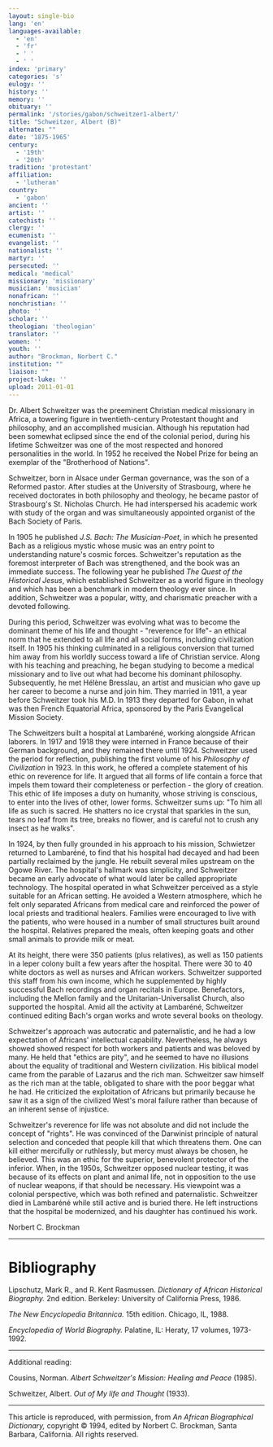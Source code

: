 ```yaml
---
layout: single-bio
lang: 'en'
languages-available:
  - 'en'
  - 'fr'
  - ' '
  - ' '
index: 'primary'
categories: 's'
eulogy: ''
history: ''
memory: ''
obituary: ''
permalink: '/stories/gabon/schweitzer1-albert/'
title: "Schweitzer, Albert (B)"
alternate: ""
date: '1875-1965'
century:
  - '19th'
  - '20th'
tradition: 'protestant'
affiliation:
  - 'lutheran'
country:
  - 'gabon'
ancient: ''
artist: ''
catechist: ''
clergy: ''
ecumenist: ''
evangelist: ''
nationalist: ''
martyr: ''
persecuted: ''
medical: 'medical'
missionary: 'missionary'
musician: 'musician'
nonafrican: ''
nonchristian: ''
photo: ''
scholar: ''
theologian: 'theologian'
translator: ''
women: ''
youth: ''
author: "Brockman, Norbert C."
institution: ""
liaison: ""
project-luke: ''
upload: 2011-01-01
---
```




Dr. Albert Schweitzer was the preeminent Christian medical missionary in Africa, a towering figure in twentieth-century Protestant thought and philosophy, and an accomplished musician. Although his reputation had been somewhat eclipsed since the end of the colonial period, during his lifetime Schweitzer was one of the most respected and honored personalities in the world. In 1952 he received the Nobel Prize for being an exemplar of the "Brotherhood of Nations".

Schweitzer, born in Alsace under German governance, was the son of a Reformed pastor. After studies at the University of Strasbourg, where he received doctorates in both philosophy and theology, he became pastor of Strasbourg's St. Nicholas Church. He had interspersed his academic work with study of the organ and was simultaneously appointed organist of the Bach Society of Paris.

In 1905 he published *J.S. Bach: The Musician-Poet*, in which he presented Bach as a religious mystic whose music was an entry point to understanding nature's cosmic forces. Schweitzer's reputation as the foremost interpreter of Bach was strengthened, and the book was an immediate success. The following year he published *The Quest of the Historical Jesus*, which established Schweitzer as a world figure in theology and which has been a benchmark in modern theology ever since. In addition, Schweitzer was a popular, witty, and charismatic preacher with a devoted following.

During this period, Schweitzer was evolving what was to become the dominant theme of his life and thought - "reverence for life"- an ethical norm that he extended to all life and all social forms, including civilization itself. In 1905 his thinking culminated in a religious conversion that turned him away from his worldly success toward a life of Christian service. Along with his teaching and preaching, he began studying to become a medical missionary and to live out what had become his dominant philosophy. Subsequently, he met Hélène Bresslau, an artist and musician who gave up her career to become a nurse and join him. They married in 1911, a year before Schweitzer took his M.D. In 1913 they departed for Gabon, in what was then French Equatorial Africa, sponsored by the Paris Evangelical Mission Society.

The Schweitzers built a hospital at Lambaréné, working alongside African laborers. In 1917 and 1918 they were interned in France because of their German background, and they remained there until 1924. Schweitzer used the period for reflection, publishing the first volume of his *Philosophy of Civilization* in 1923. In this work, he offered a complete statement of his ethic on reverence for life. It argued that all forms of life contain a force that impels them toward their completeness or perfection - the glory of creation. This ethic of life imposes a duty on humanity, whose striving is conscious, to enter into the lives of other, lower forms. Schweitzer sums up: "To him all life as such is sacred.  He shatters no ice crystal that sparkles in the sun, tears no leaf from its tree, breaks no flower, and is careful not to crush any insect as he walks".

In 1924, by then fully grounded in his approach to his mission, Schwietzer returned to Lambaréné, to find that his hospital had decayed and had been partially reclaimed by the jungle. He rebuilt several miles upstream on the Ogowe River. The hospital's hallmark was simplicity, and Schweitzer became an early advocate of what would later be called appropriate technology. The hospital operated in what Schweitzer perceived as a style suitable for an African setting. He avoided a Western atmosphere, which he felt only separated Africans from medical care and reinforced the power of local priests and traditional healers. Families were encouraged to live with the patients, who were housed in a number of small structures built around the hospital. Relatives prepared the meals, often keeping goats and other small animals to provide milk or meat.

At its height, there were 350 patients (plus relatives), as well as 150 patients in a leper colony built a few years after the hospital. There were 30 to 40 white doctors as well as nurses and African workers. Schweitzer supported this staff from his own income, which he supplemented by highly successful Bach recordings and organ recitals in Europe. Benefactors, including the Mellon family and the Unitarian-Universalist Church, also supported the hospital. Amid all the activity at Lambaréné, Schweitzer continued editing Bach's organ works and wrote several books on theology.

Schweitzer's approach was autocratic and paternalistic, and he had a low expectation of Africans' intellectual capability. Nevertheless, he always showed showed respect for both workers and patients and was beloved by many. He held that "ethics are pity", and he seemed to have no illusions about the equality of traditional and Western civilization. His biblical model came from the parable of Lazarus and the rich man. Schweitzer saw himself as the rich man at the table, obligated to share with the poor beggar what he had. He criticized the exploitation of Africans but primarily because he saw it as a sign of the civilized West's moral failure rather than because of an inherent sense of injustice.

Schweitzer's reverence for life was not absolute and did not include the concept of "rights". He was convinced of the Darwinist principle of natural selection and conceded that people kill that which threatens them. One can kill either mercifully or ruthlessly, but mercy must always be chosen, he believed. This was an ethic for the superior, benevolent protector of the inferior. When, in the 1950s, Schweitzer opposed nuclear testing, it was because of its effects on plant and animal life, not in opposition to the use of nuclear weapons, if that should be necessary. His viewpoint was a colonial perspective, which was both refined and paternalistic. Schweitzer died in Lambaréné while still active and is buried there. He left instructions that the hospital be modernized, and his daughter has continued his work.

Norbert C. Brockman

---

# Bibliography

Lipschutz, Mark R., and R. Kent Rasmussen.  *Dictionary of African Historical Biography.*  2nd edition.  Berkeley: University of California Press, 1986.

*The New Encyclopedia Britannica.*  15th edition.  Chicago, IL, 1988.

*Encyclopedia of World Biography.*  Palatine, IL: Heraty, 17 volumes, 1973-1992.

---

Additional reading:

Cousins, Norman. *Albert Schweitzer's Mission: Healing and Peace* (1985).

Schweitzer, Albert. *Out of My life and Thought* (1933).

---

This article is reproduced, with permission, from *An African Biographical Dictionary,* copyright &copy; 1994, edited by Norbert C. Brockman, Santa Barbara, California. All rights reserved.
